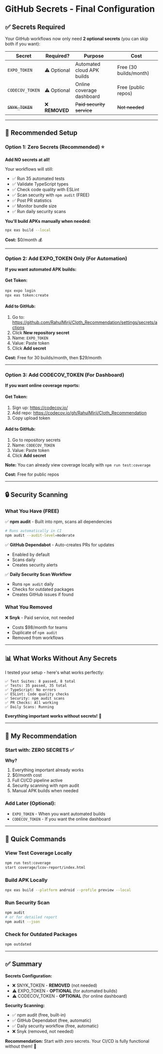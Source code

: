 # GitHub Secrets - Final Configuration

## ✅ Secrets Required

Your GitHub workflows now only need **2 optional secrets** (you can skip both if you want):

| Secret           | Required?      | Purpose                    | Cost                   |
| ---------------- | -------------- | -------------------------- | ---------------------- |
| `EXPO_TOKEN`     | ⚠️ Optional    | Automated cloud APK builds | Free (30 builds/month) |
| `CODECOV_TOKEN`  | ⚠️ Optional    | Online coverage dashboard  | Free (public repos)    |
| ~~`SNYK_TOKEN`~~ | ❌ **REMOVED** | ~~Paid security service~~  | ~~Not needed~~         |

---

## 🎯 Recommended Setup

### **Option 1: Zero Secrets** (Recommended) ⭐

**Add NO secrets at all!**

Your workflows will still:

- ✅ Run 35 automated tests
- ✅ Validate TypeScript types
- ✅ Check code quality with ESLint
- ✅ Scan security with `npm audit` (FREE)
- ✅ Post PR statistics
- ✅ Monitor bundle size
- ✅ Run daily security scans

**You'll build APKs manually when needed:**

```bash
npx eas build --local
```

**Cost:** $0/month 💰

---

### **Option 2: Add EXPO_TOKEN Only** (For Automation)

**If you want automated APK builds:**

#### Get Token:

```bash
npx expo login
npx eas token:create
```

#### Add to GitHub:

1. Go to: https://github.com/RahulMirji/Cloth_Recommendation/settings/secrets/actions
2. Click **New repository secret**
3. Name: `EXPO_TOKEN`
4. Value: Paste token
5. Click **Add secret**

**Cost:** Free for 30 builds/month, then $29/month

---

### **Option 3: Add CODECOV_TOKEN** (For Dashboard)

**If you want online coverage reports:**

#### Get Token:

1. Sign up: https://codecov.io/
2. Add repo: https://codecov.io/gh/RahulMirji/Cloth_Recommendation
3. Copy upload token

#### Add to GitHub:

1. Go to repository secrets
2. Name: `CODECOV_TOKEN`
3. Value: Paste token
4. Click **Add secret**

**Note:** You can already view coverage locally with `npm run test:coverage`

**Cost:** Free for public repos

---

## 🔒 Security Scanning

### What You Have (FREE)

✅ **npm audit** - Built into npm, scans all dependencies

```bash
# Runs automatically in CI
npm audit --audit-level=moderate
```

✅ **GitHub Dependabot** - Auto-creates PRs for updates

- Enabled by default
- Scans daily
- Creates security alerts

✅ **Daily Security Scan Workflow**

- Runs `npm audit` daily
- Checks for outdated packages
- Creates GitHub issues if found

### What You Removed

❌ **Snyk** - Paid service, not needed

- Costs $98/month for teams
- Duplicate of `npm audit`
- Removed from workflows

---

## 📊 What Works Without Any Secrets

I tested your setup - here's what works perfectly:

```
✅ Test Suites: 8 passed, 8 total
✅ Tests: 35 passed, 35 total
✅ TypeScript: No errors
✅ ESLint: Code quality checks
✅ Security: npm audit scans
✅ PR Checks: All working
✅ Daily Scans: Running
```

**Everything important works without secrets!** 🎉

---

## 🎯 My Recommendation

### Start with: **ZERO SECRETS** ✅

**Why?**

1. Everything important already works
2. $0/month cost
3. Full CI/CD pipeline active
4. Security scanning with npm audit
5. Manual APK builds when needed

### Add Later (Optional):

- `EXPO_TOKEN` - When you want automated builds
- `CODECOV_TOKEN` - If you want the online dashboard

---

## 📝 Quick Commands

### View Test Coverage Locally

```bash
npm run test:coverage
start coverage/lcov-report/index.html
```

### Build APK Locally

```bash
npx eas build --platform android --profile preview --local
```

### Run Security Scan

```bash
npm audit
# or for detailed report
npm audit --json
```

### Check for Outdated Packages

```bash
npm outdated
```

---

## ✅ Summary

**Secrets Configuration:**

- ❌ SNYK_TOKEN - **REMOVED** (not needed)
- ⚠️ EXPO_TOKEN - **OPTIONAL** (for automated builds)
- ⚠️ CODECOV_TOKEN - **OPTIONAL** (for online dashboard)

**Security Scanning:**

- ✅ npm audit (free, built-in)
- ✅ GitHub Dependabot (free, automatic)
- ✅ Daily security workflow (free, automatic)
- ❌ Snyk (removed, not needed)

**Recommendation:**
Start with zero secrets. Your CI/CD is fully functional without them! 🚀

